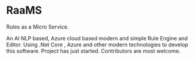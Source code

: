 # RaaMS
Rules as a Micro Service.

An AI NLP based, Azure cloud based modern and simple Rule Engine and Editor. Using .Net Core , Azure and other modern technologies to develop this software.
Project has just started. Contributors are most welcome.
